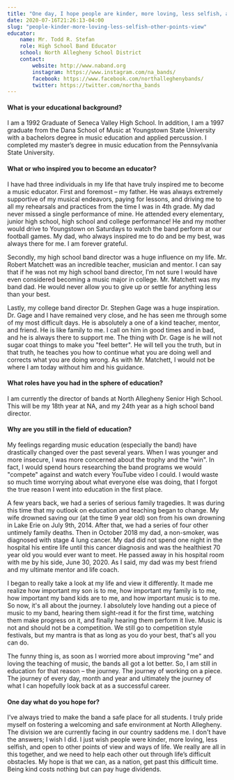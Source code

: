 ```yaml
---
title: "One day, I hope people are kinder, more loving, less selfish, and open to other points of view and ways of life"
date: 2020-07-16T21:26:13-04:00
slug: "people-kinder-more-loving-less-selfish-other-points-view"
educator:
    name: Mr. Todd R. Stefan
    role: High School Band Educator
    school: North Allegheny School District
    contact:
        website: http://www.naband.org
        instagram: https://www.instagram.com/na_bands/
        facebook: https://www.facebook.com/northalleghenybands/
        twitter: https://twitter.com/northa_bands
---
```


#### What is your educational background?

I am a 1992 Graduate of Seneca Valley High School. In addition, I am a 1997 graduate from the Dana School of Music at Youngstown State University with a bachelors degree in music education and applied percussion.  I completed my master’s degree in music education from the Pennsylvania State University.

#### What or who inspired you to become an educator?

I have had three individuals in my life that have truly inspired me to become a music educator. First and foremost – my father. He was always extremely supportive of my musical endeavors, paying for lessons, and driving me to all my rehearsals and practices from the time I was in 4th grade. My dad never missed a single performance of mine. He attended every elementary, junior high school, high school and college performance! He and my mother would drive to Youngstown on Saturdays to watch the band perform at our football games. My dad, who always inspired me to do and be my best, was always there for me. I am forever grateful.

Secondly, my high school band director was a huge influence on my life. Mr. Robert Matchett was an incredible teacher, musician and mentor. I can say that if he was not my high school band director, I’m not sure I would have even considered becoming a music major in college. Mr. Matchett was my band dad. He would never allow you to give up or settle for anything less than your best.

Lastly, my college band director Dr. Stephen Gage was a huge inspiration. Dr. Gage and I have remained very close, and he has seen me through some of my most difficult days. He is absolutely a one of a kind teacher, mentor, and friend. He is like family to me. I call on him in good times and in bad, and he is always there to support me. The thing with Dr. Gage is he will not sugar coat things to make you "feel better". He will tell you the truth, but in that truth, he teaches you how to continue what you are doing well and corrects what you are doing wrong. As with Mr. Matchett, I would not be where I am today without him and his guidance.

#### What roles have you had in the sphere of education?

I am currently the director of bands at North Allegheny Senior High School. This will be my 18th year at NA, and my 24th year as a high school band director.

#### Why are you still in the field of education?

My feelings regarding music education (especially the band) have drastically changed over the past several years. When I was younger and more insecure, I was more concerned about the trophy and the "win". In fact, I would spend hours researching the band programs we would "compete" against and watch every YouTube video I could. I would waste so much time worrying about what everyone else was doing, that I forgot the true reason I went into education in the first place.

A few years back, we had a series of serious family tragedies. It was during this time that my outlook on education and teaching began to change. My wife drowned saving our (at the time 9 year old) son from his own drowning in Lake Erie on July 9th, 2014. After that, we had a series of four other untimely family deaths. Then in October 2018 my dad, a non-smoker, was diagnosed with stage 4 lung cancer. My dad did not spend one night in the hospital his entire life until this cancer diagnosis and was the healthiest 70 year old you would ever want to meet. He passed away in his hospital room with me by his side, June 30, 2020. As I said, my dad was my best friend and my ultimate mentor and life coach.

I began to really take a look at my life and view it differently. It made me realize how important my son is to me, how important my family is to me, how important my band kids are to me, and how important music is to me. So now, it's all about the journey. I absolutely love handing out a piece of music to my band, hearing them sight-read it for the first time, watching them make progress on it, and finally hearing them perform it live. Music is not and should not be a competition. We still go to competition style festivals, but my mantra is that as long as you do your best, that's all you can do.

 The funny thing is, as soon as I worried more about improving "me" and loving the teaching of music, the bands all got a lot better. So, I am still in education for that reason – the journey. The journey of working on a piece. The journey of every day, month and year and ultimately the journey of what I can hopefully look back at as a successful career.

#### One day what do you hope for?

I’ve always tried to make the band a safe place for all students. I truly pride myself on fostering a welcoming and safe environment at North Allegheny. The division we are currently facing in our country saddens me. I don't have the answers; I wish I did. I just wish people were kinder, more loving, less selfish, and open to other points of view and ways of life. We really are all in this together, and we need to help each other out through life’s difficult obstacles. My hope is that we can, as a nation, get past this difficult time. Being kind costs nothing but can pay huge dividends.
